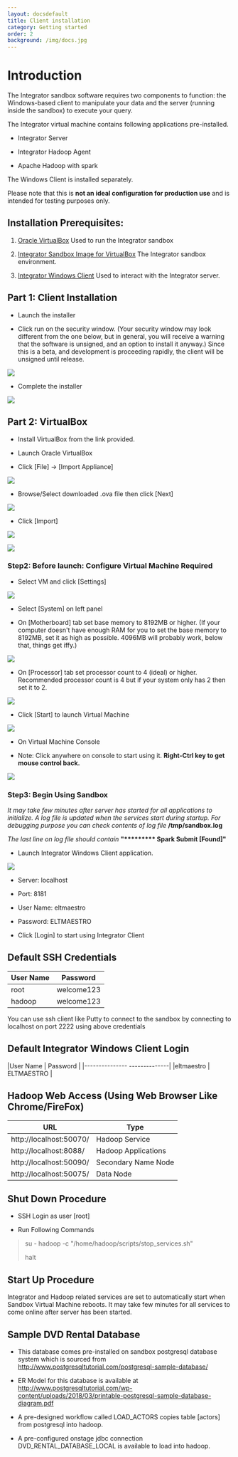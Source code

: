 ```yaml
---
layout: docsdefault
title: Client installation
category: Getting started
order: 2
background: /img/docs.jpg
---
```

# Introduction
The Integrator sandbox software requires two components to function: the Windows-based client to manipulate your data and the server (running inside the sandbox) to execute your query.

The Integrator virtual machine contains following applications
pre-installed.

-   Integrator Server

-   Integrator Hadoop Agent

-   Apache Hadoop with spark

The Windows Client is installed separately.

Please note that this is **not an ideal configuration for production
use** and is intended for testing purposes only.

## Installation Prerequisites:
1. [Oracle VirtualBox](https://www.virtualbox.org/) Used to run the Integrator sandbox

2. [Integrator Sandbox Image for VirtualBox](/try-a-sandbox/) The Integrator sandbox environment.

3. [Integrator Windows Client](/try-a-sandbox/) Used to interact with the Integrator server.





## Part 1: Client Installation

- Launch the installer

- Click run on the security window. (Your security window may look different from the one below, but in general, you will receive a warning that the software is unsigned, and an option to install it anyway.)  Since this is a beta, and development is proceeding rapidly, the client will be unsigned until release.  

![](/docs/sparkinstall_media/imagea.png)


 - Complete the installer

![](/docs/sparkinstall_media/imageb.png)



## Part 2: VirtualBox

- Install VirtualBox from the link provided.


-   Launch Oracle VirtualBox

<!-- -->

-   Click \[File\] -\> \[Import Appliance\]

![](/docs/sparkinstall_media/image1.png)
-   Browse/Select downloaded .ova file then click \[Next\]

![](/docs/sparkinstall_media/image2.png)

-   Click \[Import\]

![](/docs/sparkinstall_media/image3.png)

![](/docs/sparkinstall_media/image4.png)

### Step2: Before launch: Configure Virtual Machine **Required**
-   Select VM and click \[Settings\]

![](/docs/sparkinstall_media/image5.png)

-   Select \[System\] on left panel

-   On \[Motherboard\] tab set base memory to 8192MB or higher.  (If your computer doesn't have enough RAM for you to set the base memory to 8192MB, set it as high as possible.  4096MB will probably work, below that, things get iffy.)

![](/docs/sparkinstall_media/image6.png)

-   On \[Processor\] tab set processor count to 4 (ideal) or higher.
    Recommended processor count is 4 but if your system only has 2 then
    set it to 2.

![](/docs/sparkinstall_media/image7.png)


-   Click \[Start\] to launch Virtual Machine

![](/docs/sparkinstall_media/image9.png)

-   On Virtual Machine Console

-   Note: Click anywhere on console to start using it. **Right-Ctrl key
    to get mouse control back.**

![](/docs/sparkinstall_media/virtual-machine-console.jpg)


### Step3: Begin Using Sandbox


*It may take few minutes after server has started for all applications
to initialize. A log file is updated when the services start during
startup. For debugging purpose you can check contents of log file*
**/tmp/sandbox.log**

*The last line on log file should contain* **\"\*\*\*\*\*\*\*\*\* Spark
Submit \[Found\]\"**

-   Launch Integrator Windows Client application.

![](/docs/sparkinstall_media/sandbox-login.jpg)

-   Server: localhost

-   Port: 8181

-   User Name: eltmaestro

-   Password: ELTMAESTRO

-   Click \[Login\] to start using Integrator Client

Default SSH Credentials
-----------------------

|User Name  | Password  |
|--------------- |--------------|
|root            | welcome123   |
|hadoop          | welcome123   | 

You can use ssh client like Putty to connect to the sandbox by connecting to localhost on port 2222
using above credentials

Default Integrator Windows Client Login
---------------------------------------

  |User Name  |  Password  |
  |--------------- --------------|
  |eltmaestro    |  ELTMAESTRO   |

Hadoop Web Access (Using Web Browser Like Chrome/FireFox)
---------------------------------------------------------

  |URL                          |   Type         |
  |----------------------------------|--------------------|
  |http://localhost:50070/ |  Hadoop Service    |
  |http://localhost:8088/  |  Hadoop Applications|
  |http://localhost:50090/ |  Secondary Name Node|
  |http://localhost:50075/ |  Data Node          |

Shut Down Procedure
-------------------

-   SSH Login as user \[root\]

-   Run Following Commands

> su - hadoop -c \"/home/hadoop/scripts/stop\_services.sh\"
>
> halt

Start Up Procedure
------------------

Integrator and Hadoop related services are set to automatically start
when Sandbox Virtual Machine reboots. It may take few minutes for all
services to come online after server has been started.

Sample DVD Rental Database
--------------------------

-   This database comes pre-installed on sandbox postgresql database
    system which is sourced from
    <http://www.postgresqltutorial.com/postgresql-sample-database/>

-   ER Model for this database is available at
    <http://www.postgresqltutorial.com/wp-content/uploads/2018/03/printable-postgresql-sample-database-diagram.pdf>

-   A pre-designed workflow called LOAD\_ACTORS copies table \[actors\]
    from postgresql into hadoop.

-   A pre-configured onstage jdbc connection
    DVD\_RENTAL\_DATABASE\_LOCAL is available to load into hadoop.
